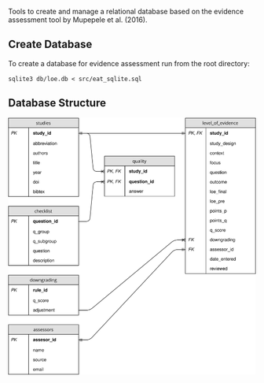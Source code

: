 Tools to create and manage a relational database based on the evidence assessment tool by Mupepele et al. (2016).

## Create Database
To create a database for evidence assessment run from the root directory:

    sqlite3 db/loe.db < src/eat_sqlite.sql

## Database Structure

![erd](/fig/eat_db.svg)

